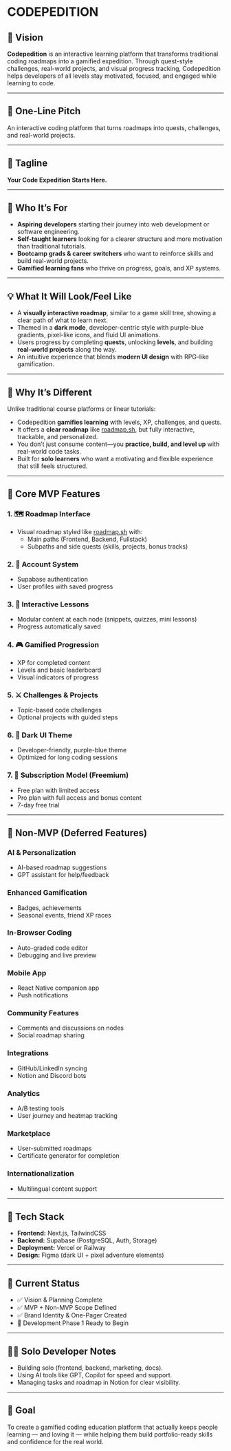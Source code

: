 # CODEPEDITION

## 👀 Vision

**Codepedition** is an interactive learning platform that transforms traditional coding roadmaps into a gamified expedition. Through quest-style challenges, real-world projects, and visual progress tracking, Codepedition helps developers of all levels stay motivated, focused, and engaged while learning to code.

---

## 🎯 One-Line Pitch

An interactive coding platform that turns roadmaps into quests, challenges, and real-world projects.

---

## 🚀 Tagline

**Your Code Expedition Starts Here.**

---

## 👥 Who It’s For

- **Aspiring developers** starting their journey into web development or software engineering.
- **Self-taught learners** looking for a clearer structure and more motivation than traditional tutorials.
- **Bootcamp grads & career switchers** who want to reinforce skills and build real-world projects.
- **Gamified learning fans** who thrive on progress, goals, and XP systems.

---

## 💡 What It Will Look/Feel Like

- A **visually interactive roadmap**, similar to a game skill tree, showing a clear path of what to learn next.
- Themed in a **dark mode**, developer-centric style with purple-blue gradients, pixel-like icons, and fluid UI animations.
- Users progress by completing **quests**, unlocking **levels**, and building **real-world projects** along the way.
- An intuitive experience that blends **modern UI design** with RPG-like gamification.

---

## 🌟 Why It’s Different

Unlike traditional course platforms or linear tutorials:

- Codepedition **gamifies learning** with levels, XP, challenges, and quests.
- It offers a **clear roadmap** like [roadmap.sh](https://roadmap.sh/), but fully interactive, trackable, and personalized.
- You don’t just consume content—you **practice, build, and level up** with real-world code tasks.
- Built for **solo learners** who want a motivating and flexible experience that still feels structured.

---

## 🔑 Core MVP Features

### 1. 🗺️ Roadmap Interface

- Visual roadmap styled like [roadmap.sh](http://roadmap.sh/) with:
    - Main paths (Frontend, Backend, Fullstack)
    - Subpaths and side quests (skills, projects, bonus tracks)

### 2. 👤 Account System

- Supabase authentication
- User profiles with saved progress

### 3. 🧠 Interactive Lessons

- Modular content at each node (snippets, quizzes, mini lessons)
- Progress automatically saved

### 4. 🎮 Gamified Progression

- XP for completed content
- Levels and basic leaderboard
- Visual indicators of progress

### 5. ⚔️ Challenges & Projects

- Topic-based code challenges
- Optional projects with guided steps

### 6. 🌙 Dark UI Theme

- Developer-friendly, purple-blue theme
- Optimized for long coding sessions

### 7. 💸 Subscription Model (Freemium)

- Free plan with limited access
- Pro plan with full access and bonus content
- 7-day free trial

---

## 🚫 Non-MVP (Deferred Features)

### AI & Personalization

- AI-based roadmap suggestions
- GPT assistant for help/feedback

### Enhanced Gamification

- Badges, achievements
- Seasonal events, friend XP races

### In-Browser Coding

- Auto-graded code editor
- Debugging and live preview

### Mobile App

- React Native companion app
- Push notifications

### Community Features

- Comments and discussions on nodes
- Social roadmap sharing

### Integrations

- GitHub/LinkedIn syncing
- Notion and Discord bots

### Analytics

- A/B testing tools
- User journey and heatmap tracking

### Marketplace

- User-submitted roadmaps
- Certificate generator for completion

### Internationalization

- Multilingual content support

---

## 🧱 Tech Stack

- **Frontend:** Next.js, TailwindCSS
- **Backend:** Supabase (PostgreSQL, Auth, Storage)
- **Deployment:** Vercel or Railway
- **Design:** Figma (dark UI + pixel adventure elements)

---

## 📆 Current Status

- ✅ Vision & Planning Complete
- ✅ MVP + Non-MVP Scope Defined
- ✅ Brand Identity & One-Pager Created
- 🚀 Development Phase 1 Ready to Begin

---

## 🧑‍💻 Solo Developer Notes

- Building solo (frontend, backend, marketing, docs).
- Using AI tools like GPT, Copilot for speed and support.
- Managing tasks and roadmap in Notion for clear visibility.

---

## 🎯 Goal

To create a gamified coding education platform that actually keeps people learning — and loving it — while helping them build portfolio-ready skills and confidence for the real world.
